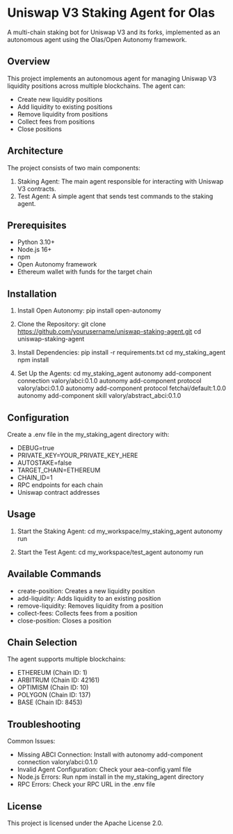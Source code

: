 # Uniswap V3 Staking Agent for Olas

A multi-chain staking bot for Uniswap V3 and its forks, implemented as an autonomous agent using the Olas/Open Autonomy framework.

## Overview

This project implements an autonomous agent for managing Uniswap V3 liquidity positions across multiple blockchains. The agent can:

- Create new liquidity positions
- Add liquidity to existing positions
- Remove liquidity from positions
- Collect fees from positions
- Close positions

## Architecture

The project consists of two main components:

1. Staking Agent: The main agent responsible for interacting with Uniswap V3 contracts.
2. Test Agent: A simple agent that sends test commands to the staking agent.

## Prerequisites

- Python 3.10+
- Node.js 16+
- npm
- Open Autonomy framework
- Ethereum wallet with funds for the target chain

## Installation

1. Install Open Autonomy:
   pip install open-autonomy

2. Clone the Repository:
   git clone https://github.com/yourusername/uniswap-staking-agent.git
   cd uniswap-staking-agent

3. Install Dependencies:
   pip install -r requirements.txt
   cd my_staking_agent
   npm install

4. Set Up the Agents:
   cd my_staking_agent
   autonomy add-component connection valory/abci:0.1.0
   autonomy add-component protocol valory/abci:0.1.0
   autonomy add-component protocol fetchai/default:1.0.0
   autonomy add-component skill valory/abstract_abci:0.1.0

## Configuration

Create a .env file in the my_staking_agent directory with:
- DEBUG=true
- PRIVATE_KEY=YOUR_PRIVATE_KEY_HERE
- AUTOSTAKE=false
- TARGET_CHAIN=ETHEREUM
- CHAIN_ID=1
- RPC endpoints for each chain
- Uniswap contract addresses

## Usage

1. Start the Staking Agent:
   cd my_workspace/my_staking_agent
   autonomy run

2. Start the Test Agent:
   cd my_workspace/test_agent
   autonomy run

## Available Commands

- create-position: Creates a new liquidity position
- add-liquidity: Adds liquidity to an existing position
- remove-liquidity: Removes liquidity from a position
- collect-fees: Collects fees from a position
- close-position: Closes a position

## Chain Selection

The agent supports multiple blockchains:
- ETHEREUM (Chain ID: 1)
- ARBITRUM (Chain ID: 42161)
- OPTIMISM (Chain ID: 10)
- POLYGON (Chain ID: 137)
- BASE (Chain ID: 8453)

## Troubleshooting

Common Issues:
- Missing ABCI Connection: Install with autonomy add-component connection valory/abci:0.1.0
- Invalid Agent Configuration: Check your aea-config.yaml file
- Node.js Errors: Run npm install in the my_staking_agent directory
- RPC Errors: Check your RPC URL in the .env file

## License

This project is licensed under the Apache License 2.0.

